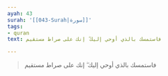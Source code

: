 ```yaml
---
ayah: 43
surah: '[[043-Surah|سورة]]'
tags:
- quran
text: فاستمسك بالذي أوحي إليك ۖ إنك على صراط مستقيم

---
```

> فاستمسك بالذي أوحي إليك ۖ إنك على صراط مستقيم
